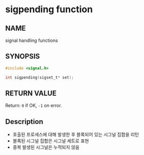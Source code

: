 # sigpending function
## NAME
signal handling functions
## SYNOPSIS
```c
#include <signal.h>

int sigpending(sigset_t* set);
```
## RETURN VALUE
Return: `0` if OK, `-1` on error.
## Description
* 호출된 프로세스에 대해 발생한 후 블록되어 있는 시그널 집합을 리턴
* 블록된 시그널 집합은 시그널 세트로 표현
* 중복 발생된 시그널은 누적되지 않음
